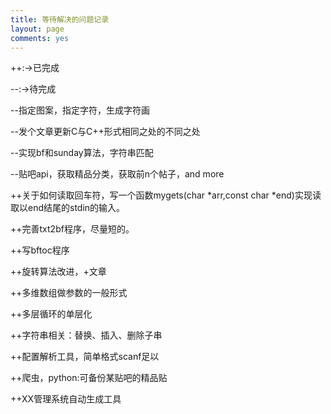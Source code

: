 ```yaml
---
title: 等待解决的问题记录
layout: page
comments: yes
---
```

++:->已完成

--:->待完成

--指定图案，指定字符，生成字符画

--发个文章更新C与C++形式相同之处的不同之处

--实现bf和sunday算法，字符串匹配

--贴吧api，获取精品分类，获取前n个帖子，and more

++关于如何读取回车符，写一个函数mygets(char \*arr,const char \*end)实现读取以end结尾的stdin的输入。

++完善txt2bf程序，尽量短的。

++写bftoc程序

++旋转算法改进，+文章

++多维数组做参数的一般形式

++多层循环的单层化

++字符串相关：替换、插入、删除子串

++配置解析工具，简单格式scanf足以

++爬虫，python:可备份某贴吧的精品贴

++XX管理系统自动生成工具


